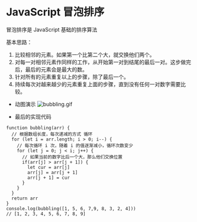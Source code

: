 # JavaScript 冒泡排序

冒泡排序是 JavaScript 基础的排序算法

基本思路：
1. 比较相邻的元素。如果第一个比第二个大，就交换他们两个。
2. 对每一对相邻元素作同样的工作，从开始第一对到结尾的最后一对。这步做完后，最后的元素会是最大的数。
3. 针对所有的元素重复以上的步骤，除了最后一个。
4. 持续每次对越来越少的元素重复上面的步骤，直到没有任何一对数字需要比较。

- 动图演示
![bubbling.gif](https://upload-images.jianshu.io/upload_images/13129256-5a0e564f193b2215.gif?imageMogr2/auto-orient/strip)

- 最后的实现代码
```
function bubbling(arr) {
  // 根据数组长度，每次递减的方式 循环
  for (let i = arr.length; i > 0; i--) {
    // 每次循环 i 次，随着 i 的值逐渐减小，循环次数变少
    for (let j = 0; j < i; j++) {
      // 如果当前的数字比后一个大，那么他们交换位置
      if(arr[j] > arr[j + 1]) {
        let cur = arr[j]
        arr[j] = arr[j + 1]
        arr[j + 1] = cur
      }          
    }        
  }
  return arr
}
console.log(bubbling([1, 5, 6, 7,9, 8, 3, 2, 4]))
// [1, 2, 3, 4, 5, 6, 7, 8, 9]
```
